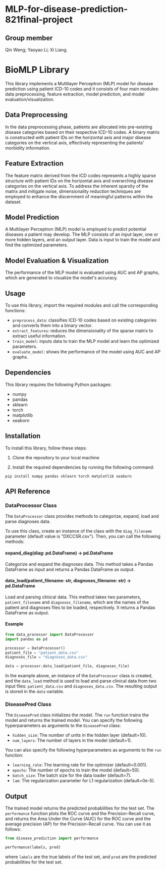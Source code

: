 # MLP-for-disease-prediction-821final-project

## Group member

Qin Weng; Yaoyao Li; Xi Liang.

# BioMLP Library

This library implements a Multilayer Perceptron (MLP) model for disease prediction using patient ICD-10 codes and it consists of four main modules: data preprocessing, feature extraction, model prediction, and model evaluation/visualization.

## Data Preprocessing

In the data preprocessing phase, patients are allocated into pre-existing disease categories based on their respective ICD-10 codes. A binary matrix is constructed with patient IDs on the horizontal axis and major disease categories on the vertical axis, effectively representing the patients' morbidity information.

## Feature Extraction

The feature matrix derived from the ICD codes represents a highly sparse structure with patient IDs on the horizontal axis and overarching disease categories on the vertical axis. To address the inherent sparsity of the matrix and mitigate noise, dimensionality reduction techniques are employed to enhance the discernment of meaningful patterns within the dataset.

## Model Prediction

A Multilayer Perceptron (MLP) model is employed to predict potential diseases a patient may develop. The MLP consists of an input layer, one or more hidden layers, and an output layer. Data is input to train the model and find the optimized parameters.

## Model Evaluation & Visualization

The performance of the MLP model is evaluated using AUC and AP graphs, which are generated to visualize the model's accuracy.

## Usage

To use this library, import the required modules and call the corresponding functions:

- `preprocess_data`: classifies ICD-10 codes based on existing categories and converts them into a binary vector.
- `extract_features`: reduces the dimensionality of the sparse matrix to extract useful information.
- `train_model`: inputs data to train the MLP model and learn the optimized parameters.
- `evaluate_model`: shows the performance of the model using AUC and AP graphs.

## Dependencies

This library requires the following Python packages:

- numpy
- pandas
- sklearn
- torch
- matplotlib
- seaborn

## Installation

To install this library, follow these steps:

1. Clone the repository to your local machine

1. Install the required dependencies by running the following command:

```
pip install numpy pandas sklearn torch matplotlib seaborn
```

## API Reference

### DataProcessor Class

The `DataProcessor` class provides methods to categorize, expand, load and parse diagnoses data. 

To use this class, create an instance of the class with the `diag_filename` parameter (default value is "DXCCSR.csv"). Then, you can call the following methods:

#### expand_diag(diag: pd.DataFrame) -> pd.DataFrame

Categorize and expand the diagnoses data. This method takes a Pandas DataFrame as input and returns a Pandas DataFrame as output.

#### data_load(patient_filename: str, diagnoses_filename: str) -> pd.DataFrame

Load and parsing clinical data. This method takes two parameters, `patient_filename` and `diagnoses_filename`, which are the names of the patient and diagnoses files to be loaded, respectively. It returns a Pandas DataFrame as output.

#### Example

```python
from data_processor import DataProcessor
import pandas as pd

processor = DataProcessor()
patient_file = "patient_data.csv"
diagnoses_file = "diagnoses_data.csv"

data = processor.data_load(patient_file, diagnoses_file)
```

In the example above, an instance of the `DataProcessor` class is created, and the `data_load` method is used to load and parse clinical data from two input files: `patient_data.csv` and `diagnoses_data.csv`. The resulting output is stored in the `data` variable.

### DiseasePred Class

The `DiseasePred` class initializes the model. The `run` function trains the model and returns the trained model. You can specify the following hyperparameters as arguments to the `DiseasePred` class:

* `hidden_size`: The number of units in the hidden layer (default=10).
* `num_layers`: The number of layers in the model (default=1).

You can also specify the following hyperparameters as arguments to the `run` function:

* `learning_rate`: The learning rate for the optimizer (default=0.001).
* `epochs`: The number of epochs to train the model (default=50).
* `batch_size`: The batch size for the data loader (default=7).
* `lam`: The regularization parameter for L1 regularization (default=0e-5).

## Output
The trained model returns the predicted probabilities for the test set. The `performance` function plots the ROC curve and the Precision-Recall curve, and returns the Area Under the Curve (AUC) for the ROC curve and the average precision (AP) for the Precision-Recall curve. You can use it as follows:

```python
from disease_prediction import performance

performance(labels, pred)
```

where `labels` are the true labels of the test set, and `pred` are the predicted probabilities for the test set.
